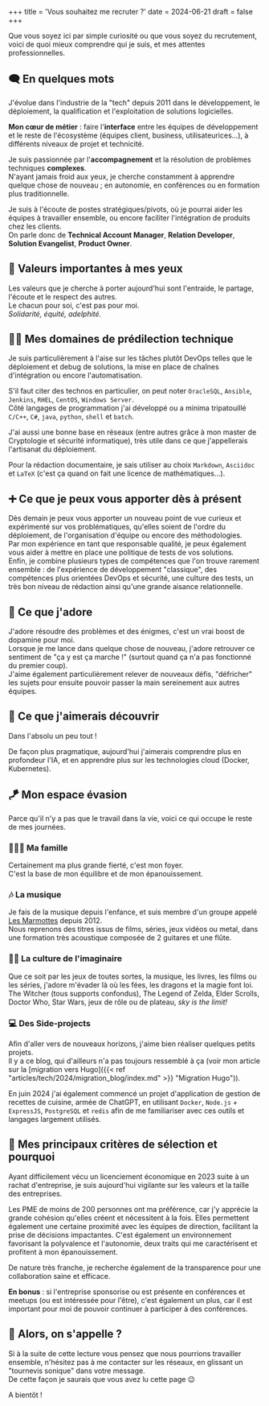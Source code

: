 +++
title = 'Vous souhaitez me recruter ?'
date = 2024-06-21
draft = false
+++

Que vous soyez ici par simple curiosité ou que vous soyez du recrutement, voici de quoi mieux comprendre qui je suis, et mes attentes professionnelles.  

## 🗨️ En quelques mots

J'évolue dans l'industrie de la "tech" depuis 2011 dans le développement, le déploiement, la qualification et l'exploitation de solutions logicielles.  

**Mon cœur de métier** : faire l'**interface** entre les équipes de développement et le reste de l'écosystème (équipes client, business, utilisateurices...), à différents niveaux de projet et technicité.

Je suis passionnée par l'**accompagnement** et la résolution de problèmes techniques **complexes**.  
N'ayant jamais froid aux yeux, je cherche constamment à apprendre quelque chose de nouveau ; en autonomie, en conférences ou en formation plus traditionnelle.  

Je suis à l'écoute de postes stratégiques/pivots, où je pourrai aider les équipes à travailler ensemble, ou encore faciliter l'intégration de produits chez les clients.  
On parle donc de **Technical Account Manager**, **Relation Developer**, **Solution Evangelist**, **Product Owner**.

## 🤝 Valeurs importantes à mes yeux

Les valeurs que je cherche à porter aujourd'hui sont l'entraide, le partage, l'écoute et le respect des autres.  
Le chacun pour soi, c'est pas pour moi.  
_Solidarité, équité, adelphité._  


## 👩‍💻 Mes domaines de prédilection technique

Je suis particulièrement à l'aise sur les tâches plutôt DevOps telles que le déploiement et debug de solutions, la mise en place de chaînes d'intégration ou encore l'automatisation.  

S'il faut citer des technos en particulier, on peut noter `OracleSQL`, `Ansible`, `Jenkins`, `RHEL`, `CentOS`, `Windows Server`.  
Côté langages de programmation j'ai développé ou a minima tripatouillé `C/C++`, `C#`, `java`, `python`, `shell` et `batch`.  

J'ai aussi une bonne base en réseaux (entre autres grâce à mon master de Cryptologie et sécurité informatique), très utile dans ce que j'appellerais l'artisanat du déploiement.  

Pour la rédaction documentaire, je sais utiliser au choix `Markdown`, `Asciidoc` et `LaTeX` (c'est ça quand on fait une licence de mathématiques...).  

## ➕ Ce que je peux vous apporter dès à présent

Dès demain je peux vous apporter un nouveau point de vue curieux et expérimenté sur vos problématiques, qu'elles soient de l'ordre du déploiement, de l'organisation d'équipe ou encore des méthodologies.  
Par mon expérience en tant que responsable qualité, je peux également vous aider à mettre en place une politique de tests de vos solutions.  
Enfin, je combine plusieurs types de compétences que l'on trouve rarement ensemble : de l'expérience de développement "classique", des compétences plus orientées DevOps et sécurité, une culture des tests, un très bon niveau de rédaction ainsi qu'une grande aisance relationnelle.

## 🫶 Ce que j'adore

J'adore résoudre des problèmes et des énigmes, c'est un vrai boost de dopamine pour moi.  
Lorsque je me lance dans quelque chose de nouveau, j'adore retrouver ce sentiment de "ça y est ça marche !" (surtout quand ça n'a pas fonctionné du premier coup).  
J'aime également particulièrement relever de nouveaux défis, "défricher" les sujets pour ensuite pouvoir passer la main sereinement aux autres équipes.

## 📖 Ce que j'aimerais découvrir

Dans l'absolu un peu tout !  

De façon plus pragmatique, aujourd'hui j'aimerais comprendre plus en profondeur l'IA, et en apprendre plus sur les technologies cloud (Docker, Kubernetes).

## 🪁 Mon espace évasion

Parce qu'il n'y a pas que le travail dans la vie, voici ce qui occupe le reste de mes journées.

### 👨‍👩‍👧 Ma famille

Certainement ma plus grande fierté, c'est mon foyer.  
C'est la base de mon équilibre et de mon épanouissement.

### 🎶 La musique

Je fais de la musique depuis l'enfance, et suis membre d'un groupe appelé [Les Marmottes](https://www.facebook.com/LesMarmottesEpiques) depuis 2012.  
Nous reprenons des titres issus de films, séries, jeux vidéos ou metal, dans une formation très acoustique composée de 2 guitares et une flûte.  

### 🧚‍♀️ La culture de l'imaginaire

Que ce soit par les jeux de toutes sortes, la musique, les livres, les films ou les séries, j'adore m'évader là où les fées, les dragons et la magie font loi.  
The Witcher (tous supports confondus), The Legend of Zelda, Elder Scrolls, Doctor Who, Star Wars, jeux de rôle ou de plateau, _sky is the limit!_

### 💻 Des Side-projects

Afin d'aller vers de nouveaux horizons, j'aime bien réaliser quelques petits projets.  
Il y a ce blog, qui d'ailleurs n'a pas toujours ressemblé à ça (voir mon article sur la [migration vers Hugo]({{< ref "articles/tech/2024/migration_blog/index.md" >}} "Migration Hugo")).  

En juin 2024 j'ai également commencé un projet d'application de gestion de recettes de cuisine, armée de ChatGPT, en utilisant `Docker`, `Node.js` + `ExpressJS`, `PostgreSQL` et `redis` afin de me familiariser avec ces outils et langages largement utilisés.

## 👀 Mes principaux critères de sélection et pourquoi

Ayant difficilement vécu un licenciement économique en 2023 suite à un rachat d'entreprise, je suis aujourd'hui vigilante sur les valeurs et la taille des entreprises.  

Les PME de moins de 200 personnes ont ma préférence, car j'y apprécie la grande cohésion qu'elles créent et nécessitent à la fois. Elles permettent également une certaine proximité avec les équipes de direction, facilitant la prise de décisions impactantes. C'est également un environnement favorisant la polyvalence et l'autonomie, deux traits qui me caractérisent et profitent à mon épanouissement.

De nature très franche, je recherche également de la transparence pour une collaboration saine et efficace. 

**En bonus** : si l'entreprise sponsorise ou est présente en conférences et meetups (ou est intéressée pour l'être), c'est également un plus, car il est important pour moi de pouvoir continuer à participer à des conférences.

## 🤙 Alors, on s'appelle ?

Si à la suite de cette lecture vous pensez que nous pourrions travailler ensemble, n'hésitez pas à me contacter sur les réseaux, en glissant un "tournevis sonique" dans votre message.  
De cette façon je saurais que vous avez lu cette page 😉

A bientôt !

